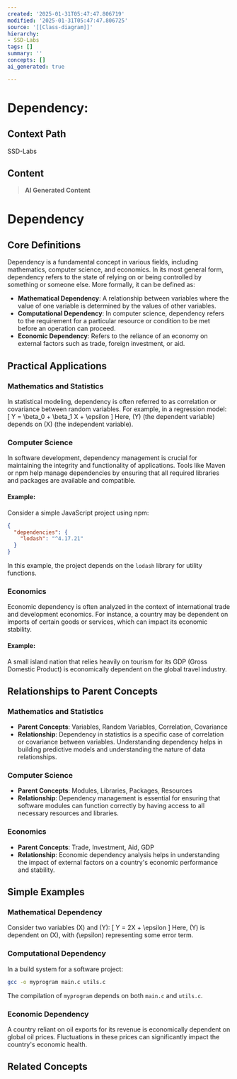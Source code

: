 ```yaml
---
created: '2025-01-31T05:47:47.806719'
modified: '2025-01-31T05:47:47.806725'
source: '[[Class-diagram]]'
hierarchy:
- SSD-Labs
tags: []
summary: ''
concepts: []
ai_generated: true

---
```


# Dependency:

## Context Path
SSD-Labs

## Content
> **AI Generated Content**
 # Dependency

## Core Definitions

Dependency is a fundamental concept in various fields, including mathematics, computer science, and economics. In its most general form, dependency refers to the state of relying on or being controlled by something or someone else. More formally, it can be defined as:

- **Mathematical Dependency**: A relationship between variables where the value of one variable is determined by the values of other variables.
- **Computational Dependency**: In computer science, dependency refers to the requirement for a particular resource or condition to be met before an operation can proceed.
- **Economic Dependency**: Refers to the reliance of an economy on external factors such as trade, foreign investment, or aid.

## Practical Applications

### Mathematics and Statistics

In statistical modeling, dependency is often referred to as correlation or covariance between random variables. For example, in a regression model:
\[ Y = \beta_0 + \beta_1 X + \epsilon \]
Here, \(Y\) (the dependent variable) depends on \(X\) (the independent variable).

### Computer Science

In software development, dependency management is crucial for maintaining the integrity and functionality of applications. Tools like Maven or npm help manage dependencies by ensuring that all required libraries and packages are available and compatible.

#### Example:
Consider a simple JavaScript project using npm:
```json
{
  "dependencies": {
    "lodash": "^4.17.21"
  }
}
```
In this example, the project depends on the `lodash` library for utility functions.

### Economics

Economic dependency is often analyzed in the context of international trade and development economics. For instance, a country may be dependent on imports of certain goods or services, which can impact its economic stability.

#### Example:
A small island nation that relies heavily on tourism for its GDP (Gross Domestic Product) is economically dependent on the global travel industry.

## Relationships to Parent Concepts

### Mathematics and Statistics

- **Parent Concepts**: Variables, Random Variables, Correlation, Covariance
- **Relationship**: Dependency in statistics is a specific case of correlation or covariance between variables. Understanding dependency helps in building predictive models and understanding the nature of data relationships.

### Computer Science

- **Parent Concepts**: Modules, Libraries, Packages, Resources
- **Relationship**: Dependency management is essential for ensuring that software modules can function correctly by having access to all necessary resources and libraries.

### Economics

- **Parent Concepts**: Trade, Investment, Aid, GDP
- **Relationship**: Economic dependency analysis helps in understanding the impact of external factors on a country's economic performance and stability.

## Simple Examples

### Mathematical Dependency

Consider two variables \(X\) and \(Y\):
\[ Y = 2X + \epsilon \]
Here, \(Y\) is dependent on \(X\), with \(\epsilon\) representing some error term.

### Computational Dependency

In a build system for a software project:
```sh
gcc -o myprogram main.c utils.c
```
The compilation of `myprogram` depends on both `main.c` and `utils.c`.

### Economic Dependency

A country reliant on oil exports for its revenue is economically dependent on global oil prices. Fluctuations in these prices can significantly impact the country's economic health.

## Related Concepts
